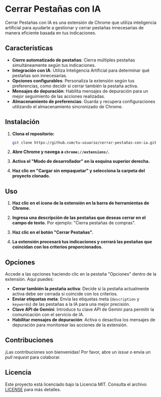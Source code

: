 # Cerrar Pestañas con IA

Cerrar Pestañas con IA es una extensión de Chrome que utiliza inteligencia artificial para ayudarte a gestionar y cerrar pestañas innecesarias de manera eficiente basada en tus indicaciones.

## Características

- **Cierre automatizado de pestañas**: Cierra múltiples pestañas simultáneamente según tus indicaciones.
- **Integración con IA**: Utiliza Inteligencia Artificial para determinar qué pestañas son innecesarias.
- **Opciones configurables**: Personaliza la extensión según tus preferencias, como decidir si cerrar también la pestaña activa.
- **Mensajes de depuración**: Habilita mensajes de depuración para un mejor seguimiento de las acciones realizadas.
- **Almacenamiento de preferencias**: Guarda y recupera configuraciones utilizando el almacenamiento sincronizado de Chrome.

## Instalación

1. **Clona el repositorio:**

   ```bash
   git clone https://github.com/tu-usuario/cerrar-pestañas-con-ia.git
   ```

2. **Abre Chrome y navega a `chrome://extensions/`.**

3. **Activa el "Modo de desarrollador" en la esquina superior derecha.**

4. **Haz clic en "Cargar sin empaquetar" y selecciona la carpeta del proyecto clonado.**

## Uso

1. **Haz clic en el ícono de la extensión en la barra de herramientas de Chrome.**

2. **Ingresa una descripción de las pestañas que deseas cerrar en el campo de texto.** Por ejemplo: "Cierra pestañas de compras".

3. **Haz clic en el botón "Cerrar Pestañas".**

4. **La extensión procesará tus indicaciones y cerrará las pestañas que coincidan con los criterios proporcionados.**

## Opciones

Accede a las opciones haciendo clic en la pestaña "Opciones" dentro de la extensión. Aquí puedes:

- **Cerrar también la pestaña activa**: Decide si la pestaña actualmente activa debe ser cerrada si coincide con los criterios.
- **Enviar etiquetas meta**: Envía las etiquetas meta (`description` y `keywords`) de las pestañas a la IA para una mejor precisión.
- **Clave API de Gemini**: Introduce tu clave API de Gemini para permitir la comunicación con el servicio de IA.
- **Habilitar mensajes de depuración**: Activa o desactiva los mensajes de depuración para monitorear las acciones de la extensión.

## Contribuciones

¡Las contribuciones son bienvenidas! Por favor, abre un *issue* o envía un *pull request* para colaborar.

## Licencia

Este proyecto está licenciado bajo la Licencia MIT. Consulta el archivo [LICENSE](LICENSE) para más detalles.
